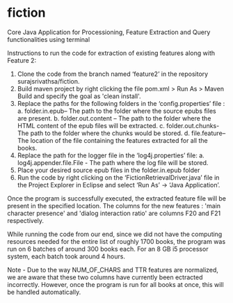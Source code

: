 # fiction
Core Java  Application for Processioning, Feature Extraction and Query functionalities using terminal

Instructions to run the code for extraction of existing features along with Feature 2:

1.	Clone the code from the branch named ‘feature2’ in the repository surajsrivathsa/fiction.
2.	Build maven project by right clicking the file pom.xml > Run As > Maven Build and specify the goal as 'clean install'.
3.	Replace the paths for the following folders in the ‘config.properties’ file :
  a.	folder.in.epub– The path to the folder where the source epubs files are present.
  b.	folder.out.content – The path to the folder where the HTML content of the epub files will be extracted.
  c.	folder.out.chunks- The path to the folder where the chunks would be stored.
  d.	file.feature– The location of the file containing the features extracted for all the books.
4.	Replace the path for the logger file in the ‘log4j.properties’ file:
  a.	log4j.appender.file.File - The path where the log file will be stored.
5.	Place your desired source epub files in the folder.in.epub folder
6.	Run the code by right clicking on the ‘FictionRetrievalDriver.java’ file in the Project Explorer in Eclipse and select ‘Run As’ -> ‘Java Application’.


Once the program is successfully executed, the extracted feature file will be present in the specified location. The columns for the new features : 'main character presence' and 'dialog interaction ratio' are columns F20 and F21 respectively. 

While running the code from our end, since we did not have the computing resources needed for the entire list of roughly 1700 books, the program was run on 6 batches of around 300 books each. For an 8 GB i5 processor system, each batch took around 4 hours.

Note - Due to the way NUM_OF_CHARS and TTR features are normalized, we are aware that these two columns have currently been ectracted incorrectly. However, once the program is run for all books at once, this will be handled automatically.
